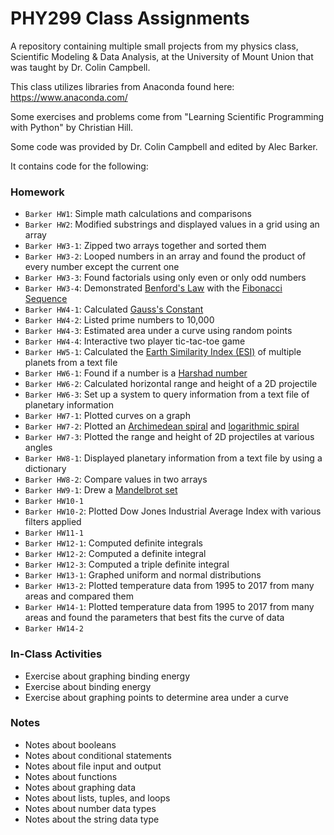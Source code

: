 # PHY299 Class Assignments
A repository containing multiple small projects from my physics class, Scientific Modeling & Data Analysis, at the University of Mount Union that was taught by Dr. Colin Campbell.

This class utilizes libraries from Anaconda found here: https://www.anaconda.com/

Some exercises and problems come from "Learning Scientific Programming with Python" by Christian Hill.

Some code was provided by Dr. Colin Campbell and edited by Alec Barker.

It contains code for the following:
### Homework
- `Barker HW1`: Simple math calculations and comparisons
- `Barker HW2`: Modified substrings and displayed values in a grid using an array
- `Barker HW3-1`: Zipped two arrays together and sorted them
- `Barker HW3-2`: Looped numbers in an array and found the product of every number except the current one
- `Barker HW3-3`: Found factorials using only even or only odd numbers
- `Barker HW3-4`: Demonstrated [Benford's Law](https://en.wikipedia.org/wiki/Benford%27s_law) with the [Fibonacci Sequence](https://en.wikipedia.org/wiki/Fibonacci_number)
- `Barker HW4-1`: Calculated [Gauss's Constant](https://en.wikipedia.org/wiki/Gauss%27s_constant)
- `Barker HW4-2`: Listed prime numbers to 10,000
- `Barker HW4-3`: Estimated area under a curve using random points
- `Barker HW4-4`: Interactive two player tic-tac-toe game
- `Barker HW5-1`: Calculated the [Earth Similarity Index (ESI)](https://en.wikipedia.org/wiki/Earth_Similarity_Index) of multiple planets from a text file
- `Barker HW6-1`: Found if a number is a [Harshad number](https://en.wikipedia.org/wiki/Harshad_number)
- `Barker HW6-2`: Calculated horizontal range and height of a 2D projectile
- `Barker HW6-3`: Set up a system to query information from a text file of planetary information
- `Barker HW7-1`: Plotted curves on a graph
- `Barker HW7-2`: Plotted an [Archimedean spiral](https://en.wikipedia.org/wiki/Archimedean_spiral) and [logarithmic spiral](https://en.wikipedia.org/wiki/Logarithmic_spiral)
- `Barker HW7-3`: Plotted the range and height of 2D projectiles at various angles
- `Barker HW8-1`: Displayed planetary information from a text file by using a dictionary
- `Barker HW8-2`: Compare values in two arrays
- `Barker HW9-1`: Drew a [Mandelbrot set](https://en.wikipedia.org/wiki/Mandelbrot_set)
- `Barker HW10-1`
- `Barker HW10-2`: Plotted Dow Jones Industrial Average Index with various filters applied
- `Barker HW11-1`
- `Barker HW12-1`: Computed definite integrals
- `Barker HW12-2`: Computed a definite integral
- `Barker HW12-3`: Computed a triple definite integral
- `Barker HW13-1`: Graphed uniform and normal distributions
- `Barker HW13-2`: Plotted temperature data from 1995 to 2017 from many areas and compared them
- `Barker HW14-1`: Plotted temperature data from 1995 to 2017 from many areas and found the parameters that best fits the curve of data
- `Barker HW14-2`
### In-Class Activities
- Exercise about graphing binding energy
- Exercise about binding energy
- Exercise about graphing points to determine area under a curve
### Notes
- Notes about booleans
- Notes about conditional statements
- Notes about file input and output
- Notes about functions
- Notes about graphing data
- Notes about lists, tuples, and loops
- Notes about number data types
- Notes about the string data type
